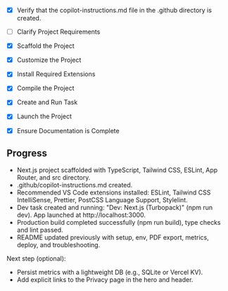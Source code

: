 - [x] Verify that the copilot-instructions.md file in the .github directory is created.

- [ ] Clarify Project Requirements
- [x] Scaffold the Project
- [x] Customize the Project
- [x] Install Required Extensions
- [x] Compile the Project
- [x] Create and Run Task
- [x] Launch the Project
- [x] Ensure Documentation is Complete

## Progress
- Next.js project scaffolded with TypeScript, Tailwind CSS, ESLint, App Router, and src directory.
- .github/copilot-instructions.md created.
- Recommended VS Code extensions installed: ESLint, Tailwind CSS IntelliSense, Prettier, PostCSS Language Support, Stylelint.
- Dev task created and running: "Dev: Next.js (Turbopack)" (npm run dev). App launched at http://localhost:3000.
- Production build completed successfully (npm run build), type checks and lint passed.
- README updated previously with setup, env, PDF export, metrics, deploy, and troubleshooting.

Next step (optional):
- Persist metrics with a lightweight DB (e.g., SQLite or Vercel KV).
- Add explicit links to the Privacy page in the hero and header.
